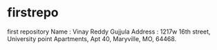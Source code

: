# firstrepo
first repository
Name : Vinay Reddy Gujjula 
Address : 1217w 16th street, University point Apartments, Apt 40, Maryville, MO, 64468.
